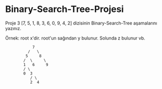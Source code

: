 # Binary-Search-Tree-Projesi

Proje 3
[7, 5, 1, 8, 3, 6, 0, 9, 4, 2] dizisinin Binary-Search-Tree aşamalarını yazınız.

Örnek: root x'dir. root'un sağından y bulunur. Solunda z bulunur vb.

                7
              /   \     
             5     8     
            /  \     \
            1   6     9
            / \  
            0  3     
               / \
               2  4 
